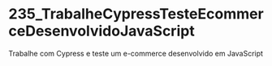 # 235_TrabalheCypressTesteEcommerceDesenvolvidoJavaScript
Trabalhe com Cypress e teste um e-commerce desenvolvido em JavaScript
